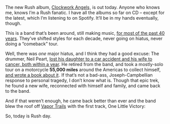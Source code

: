 The new Rush album, [Clockwork Angels][1]<img src="http://www.assoc-amazon.com/e/ir?t=0xdecafbad01-20&#038;l=as2&#038;o=1&#038;a=B007I2BZIE" width="1" height="1" border="0" alt="" style="border:none !important; margin:0px !important;" />, is out today. Anyone who knows me, knows I&#8217;m a Rush fanatic. I have all the albums so far on CD &#8211; except for the latest, which I&#8217;m listening to on Spotify. It&#8217;ll be in my hands eventually, though.



This is a band that&#8217;s been around, still making music, [for most of the past 40 years][2]. They&#8217;ve shifted styles for each decade, never going on hiatus, never doing a &#8220;comeback&#8221; tour.

Well, there was *one* major hiatus, and I think they had a good excuse: The drummer, Neil Peart, [lost his daughter to a car accident and his wife to cancer, both within a year][3]. He retired from the band, and took a mostly-solo tour on a motorcycle **55,000 miles** around the Americas to collect himself, [and wrote a book about it][4]<img src="http://www.assoc-amazon.com/e/ir?t=0xdecafbad01-20&#038;l=as2&#038;o=1&#038;a=1550225480" width="1" height="1" border="0" alt="" style="border:none !important; margin:0px !important;" />. If that&#8217;s not a bad-ass, Joseph-Campbellian response to personal tragedy, I don&#8217;t know what is. Though that epic trek, he found a new wife, reconnected with himself and family, and came back to the band.

And if that weren&#8217;t enough, he came back better than ever and the band blew the roof off [Vapor Trails][5]<img src="http://www.assoc-amazon.com/e/ir?t=0xdecafbad01-20&#038;l=as2&#038;o=1&#038;a=B000065DTE" width="1" height="1" border="0" alt="" style="border:none !important; margin:0px !important;" /> with the first track, One Little Victory:



So, today is Rush day.

 [1]: http://www.amazon.com/gp/product/B007I2BZIE/ref=as_li_ss_tl?ie=UTF8&tag=0xdecafbad01-20&linkCode=as2&camp=1789&creative=390957&creativeASIN=B007I2BZIE
 [2]: http://www.cbc.ca/thenational/blog/2012/06/interview-with-geddy-lee.html
 [3]: http://en.wikipedia.org/wiki/Neil_Peart#Family_tragedy_and_recovery
 [4]: http://www.amazon.com/gp/product/1550225480/ref=as_li_ss_tl?ie=UTF8&tag=0xdecafbad01-20&linkCode=as2&camp=1789&creative=390957&creativeASIN=1550225480
 [5]: http://www.amazon.com/gp/product/B000065DTE/ref=as_li_ss_tl?ie=UTF8&tag=0xdecafbad01-20&linkCode=as2&camp=1789&creative=390957&creativeASIN=B000065DTE